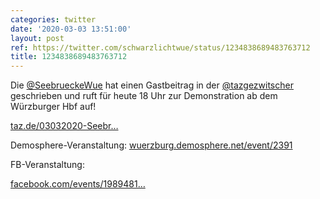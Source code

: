 ```yaml
---
categories: twitter
date: '2020-03-03 13:51:00'
layout: post
ref: https://twitter.com/schwarzlichtwue/status/1234838689483763712
title: 1234838689483763712
---
```

Die [@SeebrueckeWue](https://twitter.com/SeebrueckeWue) hat einen Gastbeitrag in der [@tazgezwitscher](https://twitter.com/tazgezwitscher) geschrieben und ruft für heute 18 Uhr zur Demonstration ab dem Würzburger Hbf auf!



[taz.de/03032020-Seebr…](https://taz.de/03032020-Seebruecke-Demo-in-Wuerzburg/!170466/)



Demosphere-Veranstaltung: [wuerzburg.demosphere.net/event/2391](https://wuerzburg.demosphere.net/event/2391)



FB-Veranstaltung:

[facebook.com/events/1989481…](https://facebook.com/events/198948118127876) 